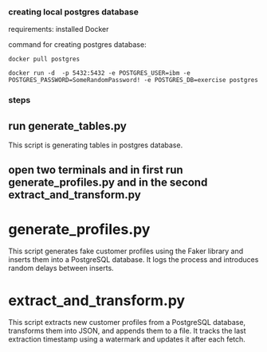### creating local postgres database
requirements:
installed Docker

command for creating postgres database:
```shell
docker pull postgres
```
```shell
docker run -d  -p 5432:5432 -e POSTGRES_USER=ibm -e POSTGRES_PASSWORD=SomeRandomPassword! -e POSTGRES_DB=exercise postgres
```

### steps
## run generate_tables.py
This script is generating tables in postgres database.

## open two terminals and in first run generate_profiles.py and in the second extract_and_transform.py
# generate_profiles.py 
 This script generates fake customer profiles using the Faker library and inserts them into a PostgreSQL database. It logs the process and introduces random delays between inserts.

# extract_and_transform.py
This script extracts new customer profiles from a PostgreSQL database, transforms them into JSON, and appends them to a file. It tracks the last extraction timestamp using a watermark and updates it after each fetch.
